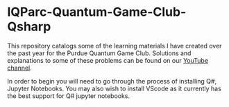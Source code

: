# IQParc-Quantum-Game-Club-Qsharp

This repository catalogs some of the learning materials I have created over the past year for the Purdue Quantum Game Club.
Solutions and explanations to some of these problems can be found on our [YouTube channel](https://www.youtube.com/playlist?list=PLHf-9SnrIMOyATTlmaC-qJOqswsaj7elE).

In order to begin you will need to go through the process of installing Q#, Jupyter Notebooks. You may also wish to install VScode as it currently has the best support for Q# jupyter notebooks.

